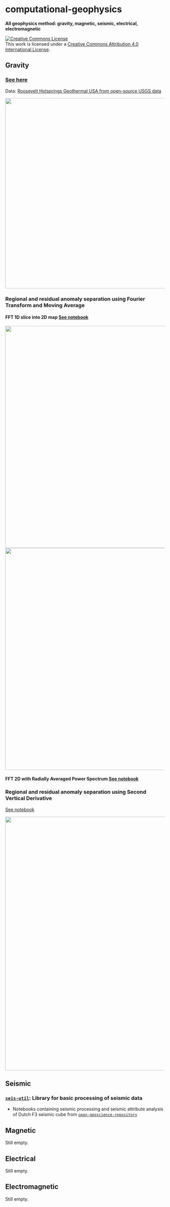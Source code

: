 # computational-geophysics

**All geophysics method: gravity, magnetic, seismic, electrical, electromagnetic**

<a rel="license" href="http://creativecommons.org/licenses/by/4.0/"><img alt="Creative Commons License" style="border-width:0" src="https://licensebuttons.net/l/by-nc-sa/3.0/88x31.png" /></a><br />This work is licensed under a <a rel="license" href="http://creativecommons.org/licenses/by/4.0/">Creative Commons Attribution 4.0 International License</a>.

## Gravity 

### [See here](https://github.com/yohanesnuwara/computational-geophysics/tree/master/gravity)

Data: [Roosevelt Hotsprings Geothermal USA from open-source USGS data](https://github.com/yohanesnuwara/computational-geophysics/blob/master/gravity/data/Gravity_UTM.txt)

<div>
<img src="https://user-images.githubusercontent.com/51282928/77532692-f5d2c680-6ec7-11ea-9db7-8c0d61e295b6.PNG" width="600"/>
</div>

### Regional and residual anomaly separation using Fourier Transform and Moving Average

#### FFT 1D slice into 2D map [See notebook](https://github.com/yohanesnuwara/computational-geophysics/blob/master/gravity/notebooks/fft_moving_average_2D_slice.ipynb)

<div>
<img src="https://user-images.githubusercontent.com/51282928/77532829-40544300-6ec8-11ea-9426-261bae10a1e2.PNG" width="700"/>
</div>

<div>
<img src="https://user-images.githubusercontent.com/51282928/77571109-621cec80-6eff-11ea-8a94-341d459008e1.PNG" width="700"/>
</div>

#### FFT 2D with Radially Averaged Power Spectrum [See notebook]()

### Regional and residual anomaly separation using Second Vertical Derivative

[See notebook](https://github.com/yohanesnuwara/computational-geophysics/blob/master/gravity/notebooks/second_vertical_derivative.ipynb)

<div>
<img src="https://user-images.githubusercontent.com/51282928/77532985-932dfa80-6ec8-11ea-9e04-b39ba5536487.PNG" width="800"/>
</div>

## Seismic

### [`seis-util`](https://github.com/yohanesnuwara/computational-geophysics/blob/master/seismic/seis-util.py): Library for basic processing of seismic data

* Notebooks containing seismic processing and seismic attribute analysis of Dutch F3 seismic cube from [`open-geoscience-repository`](https://github.com/yohanesnuwara/open-geoscience-repository)

## Magnetic
Still empty.

## Electrical
Still empty.

## Electromagnetic
Still empty.
